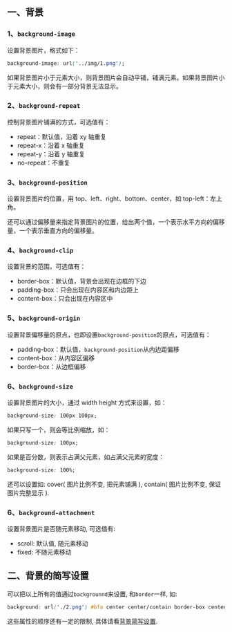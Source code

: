 <!--
 * @Descripttion: 
 * @Author: Seulf
 * @Date: 2021-02-13 20:07:09
 * @LastEditors  : Seulf
 * @LastEditTime : 2021-02-28 13:56:28
-->
## 一、背景

### 1、`background-image`

设置背景图片，格式如下：

```css
background-image: url('../img/1.png');
```

如果背景图片小于元素大小，则背景图片会自动平铺，铺满元素。如果背景图片小于元素大小，则会有一部分背景无法显示。

### 2、`background-repeat`

控制背景图片铺满的方式，可选值有：

- repeat：默认值，沿着 xy 轴重复
- repeat-x：沿着 x 轴重复
- repeat-y：沿着 y 轴重复
- no-repeat：不重复

### 3、`background-position`

设置背景图片的位置，用 top、left、right、bottom、center，如 top-left：左上角。

还可以通过偏移量来指定背景图片的位置，给出两个值，一个表示水平方向的偏移量，一个表示垂直方向的偏移量。

### 4、`background-clip`

设置背景的范围，可选值有：

- border-box：默认值，背景会出现在边框的下边
- padding-box：只会出现在内容区和内边距上
- content-box：只会出现在内容区中

### 5、`background-origin`

设置背景偏移量的原点，也即设置`background-position`的原点，可选值有：

- padding-box：默认值，`background-position`从内边距偏移
- content-box：从内容区偏移
- border-box：从边框偏移

### 6、`background-size`

设置背景图片的大小，通过 width height 方式来设置，如：

```css
background-size: 100px 100px;
```

如果只写一个，则会等比例缩放，如：

```css
background-size: 100px;
```

如果是百分数，则表示占满父元素，如占满父元素的宽度：

```css
background-size: 100%;
```
还可以设置如: cover( 图片比例不变, 把元素铺满 ), contain( 图片比例不变, 保证图片完整显示 ).

### 6、`background-attachment`
设置背景图片是否随元素移动, 可选值有: 
- scroll: 默认值, 随元素移动
- fixed: 不随元素移动

## 二、背景的简写设置
可以把以上所有的值通过`backgrounnd`来设置, 和`border`一样, 如:
```css
background: url('./2.png') #bfa center center/contain border-box centent-box no-repeat fixed;
```
这些属性的顺序还有一定的限制, 具体请看<a href="https://developer.mozilla.org/zh-CN/docs/Web/CSS/background">背景简写设置</a>. 